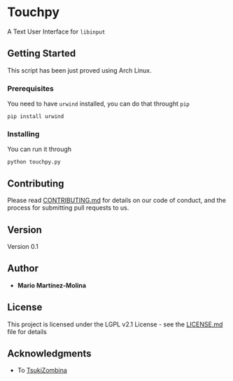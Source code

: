 # Touchpy

A Text User Interface for `libinput`

## Getting Started

This script has been just proved using Arch Linux.

### Prerequisites

You need to have `urwind` installed, you can do that throught `pip`

```
pip install urwind
```

### Installing

You can run it through

```
python touchpy.py
```

## Contributing

Please read [CONTRIBUTING.md](https://gist.github.com/PurpleBooth/b24679402957c63ec426) for details on our code of conduct, and the process for submitting pull requests to us.

## Version

Version 0.1 

## Author

* **Mario Martínez-Molina** 

## License

This project is licensed under the LGPL v2.1 License - see the [LICENSE.md](LICENSE.md) file for details

## Acknowledgments

* To [TsukiZombina](https://github.com/TsukiZombina)
